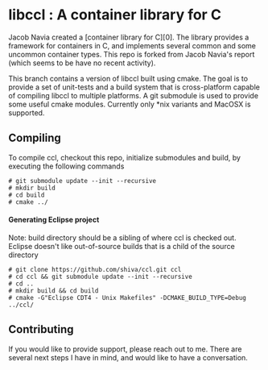# libccl : A container library for C

Jacob Navia created a [container library for C][0]. The library provides a framework for containers in C, and implements several common and some uncommon container types. 
This repo is forked from Jacob Navia's report (which seems to be have no recent activity). 

This branch contains a version of libccl built using cmake. The goal is to provide a set of unit-tests and a build system that is cross-platform capable of compiling libccl to multiple platforms. 
A git submodule is used to provide some useful cmake modules. Currently only *nix variants and MacOSX is supported.

## Compiling

To compile ccl, checkout this repo, initialize submodules and build, by executing the following commands

    # git submodule update --init --recursive
    # mkdir build
    # cd build
    # cmake ../

#### Generating Eclipse project

Note: build directory should be a sibling of where ccl is checked out. Eclipse doesn't like out-of-source builds that is a child of the source directory

    # git clone https://github.com/shiva/ccl.git ccl
    # cd ccl && git submodule update --init --recursive
    # cd ..
    # mkdir build && cd build
    # cmake -G"Eclipse CDT4 - Unix Makefiles" -DCMAKE_BUILD_TYPE=Debug ../ccl/

## Contributing

If you would like to provide support, please reach out to me. There are several next steps I have in mind, and would like to have a conversation.


[1]: https://www.cs.virginia.edu/~lcc-win32/ccl/ccl.html
